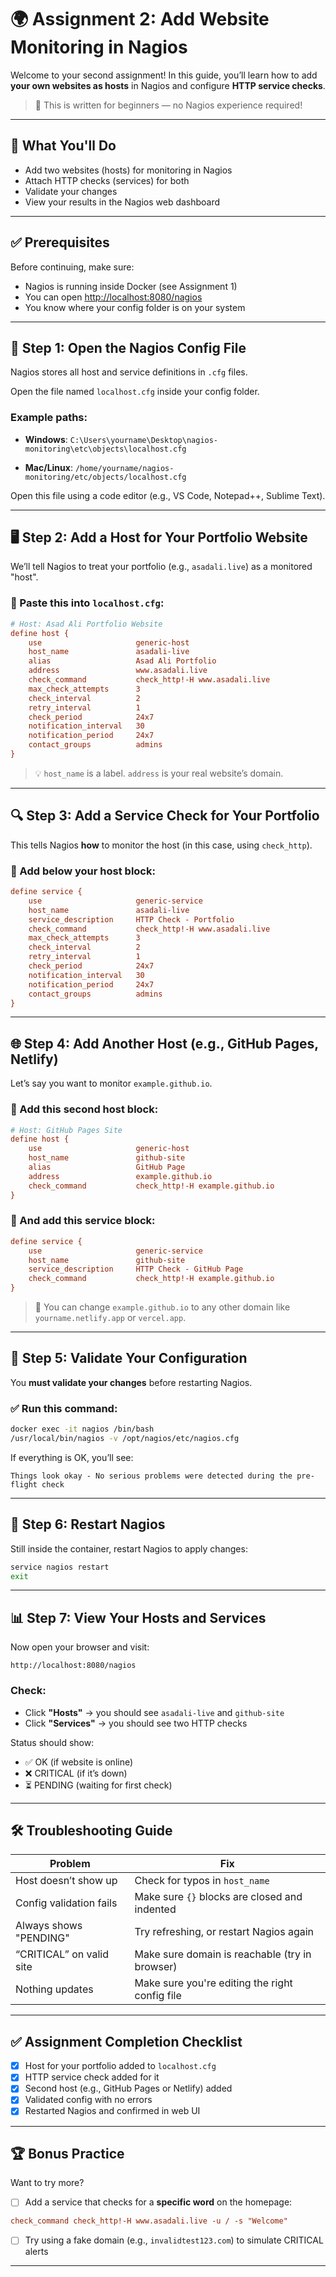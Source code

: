 # 🌍 Assignment 2: Add Website Monitoring in Nagios

Welcome to your second assignment! In this guide, you’ll learn how to add **your own websites as hosts** in Nagios and configure **HTTP service checks**.

> 👶 This is written for beginners — no Nagios experience required!

---

## 🎯 What You'll Do

* Add two websites (hosts) for monitoring in Nagios
* Attach HTTP checks (services) for both
* Validate your changes
* View your results in the Nagios web dashboard

---

## ✅ Prerequisites

Before continuing, make sure:

* Nagios is running inside Docker (see Assignment 1)
* You can open [http://localhost:8080/nagios](http://localhost:8080/nagios)
* You know where your config folder is on your system

---

## 📁 Step 1: Open the Nagios Config File

Nagios stores all host and service definitions in `.cfg` files.

Open the file named `localhost.cfg` inside your config folder.

### Example paths:

* **Windows**:
  `C:\Users\yourname\Desktop\nagios-monitoring\etc\objects\localhost.cfg`

* **Mac/Linux**:
  `/home/yourname/nagios-monitoring/etc/objects/localhost.cfg`

Open this file using a code editor (e.g., VS Code, Notepad++, Sublime Text).

---

## 🖥️ Step 2: Add a Host for Your Portfolio Website

We’ll tell Nagios to treat your portfolio (e.g., `asadali.live`) as a monitored "host".

### 🔧 Paste this into `localhost.cfg`:

```cfg
# Host: Asad Ali Portfolio Website
define host {
    use                     generic-host
    host_name               asadali-live
    alias                   Asad Ali Portfolio
    address                 www.asadali.live
    check_command           check_http!-H www.asadali.live
    max_check_attempts      3
    check_interval          2
    retry_interval          1
    check_period            24x7
    notification_interval   30
    notification_period     24x7
    contact_groups          admins
}
```

> 💡 `host_name` is a label. `address` is your real website’s domain.

---

## 🔍 Step 3: Add a Service Check for Your Portfolio

This tells Nagios **how** to monitor the host (in this case, using `check_http`).

### 🔧 Add below your host block:

```cfg
define service {
    use                     generic-service
    host_name               asadali-live
    service_description     HTTP Check - Portfolio
    check_command           check_http!-H www.asadali.live
    max_check_attempts      3
    check_interval          2
    retry_interval          1
    check_period            24x7
    notification_interval   30
    notification_period     24x7
    contact_groups          admins
}
```

---

## 🌐 Step 4: Add Another Host (e.g., GitHub Pages, Netlify)

Let’s say you want to monitor `example.github.io`.

### 🔧 Add this second host block:

```cfg
# Host: GitHub Pages Site
define host {
    use                     generic-host
    host_name               github-site
    alias                   GitHub Page
    address                 example.github.io
    check_command           check_http!-H example.github.io
}
```

### 🔧 And add this service block:

```cfg
define service {
    use                     generic-service
    host_name               github-site
    service_description     HTTP Check - GitHub Page
    check_command           check_http!-H example.github.io
}
```

> 🧠 You can change `example.github.io` to any other domain like `yourname.netlify.app` or `vercel.app`.

---

## 🧪 Step 5: Validate Your Configuration

You **must validate your changes** before restarting Nagios.

### ✅ Run this command:

```bash
docker exec -it nagios /bin/bash
/usr/local/bin/nagios -v /opt/nagios/etc/nagios.cfg
```

If everything is OK, you’ll see:

```
Things look okay - No serious problems were detected during the pre-flight check
```

---

## 🔁 Step 6: Restart Nagios

Still inside the container, restart Nagios to apply changes:

```bash
service nagios restart
exit
```

---

## 📊 Step 7: View Your Hosts and Services

Now open your browser and visit:

```
http://localhost:8080/nagios
```

### Check:

* Click **"Hosts"** → you should see `asadali-live` and `github-site`
* Click **"Services"** → you should see two HTTP checks

Status should show:

* ✅ OK (if website is online)
* ❌ CRITICAL (if it’s down)
* ⏳ PENDING (waiting for first check)

---

## 🛠️ Troubleshooting Guide

| Problem                  | Fix                                            |
| ------------------------ | ---------------------------------------------- |
| Host doesn’t show up     | Check for typos in `host_name`                 |
| Config validation fails  | Make sure `{}` blocks are closed and indented  |
| Always shows "PENDING"   | Try refreshing, or restart Nagios again        |
| “CRITICAL” on valid site | Make sure domain is reachable (try in browser) |
| Nothing updates          | Make sure you're editing the right config file |

---

## ✅ Assignment Completion Checklist

* [x] Host for your portfolio added to `localhost.cfg`
* [x] HTTP service check added for it
* [x] Second host (e.g., GitHub Pages or Netlify) added
* [x] Validated config with no errors
* [x] Restarted Nagios and confirmed in web UI

---

## 🏆 Bonus Practice

Want to try more?

* [ ] Add a service that checks for a **specific word** on the homepage:

```cfg
check_command check_http!-H www.asadali.live -u / -s "Welcome"
```

* [ ] Try using a fake domain (e.g., `invalidtest123.com`) to simulate CRITICAL alerts

---
